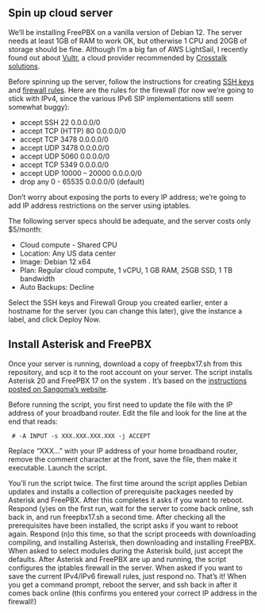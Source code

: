 ## Spin up cloud server
We’ll be installing FreePBX on a vanilla version of Debian 12.  The server needs at least 1GB of RAM to work OK, but otherwise 1 CPU and 20GB of storage should be fine.  Although I’m a big fan of AWS LightSail, I recently found out about [Vultr](https://my.vultr.com/), a cloud provider recommended by [Crosstalk solutions](https://www.crosstalksolutions.com/recommendations/).  

Before spinning up the server, follow the instructions for creating [SSH keys](https://docs.vultr.com/how-do-i-generate-ssh-keys) and [firewall rules](https://docs.vultr.com/vultr-firewall).  Here are the rules for the firewall (for now we’re going to stick with IPv4, since the various IPv6 SIP implementations still seem somewhat buggy):  
+ accept	SSH	22	0.0.0.0/0	
+ accept	TCP (HTTP)	80	0.0.0.0/0	
+ accept	TCP	3478	0.0.0.0/0	
+ accept	UDP	3478	0.0.0.0/0	
+ accept	UDP	5060	0.0.0.0/0	
+ accept	TCP	5349	0.0.0.0/0	
+ accept	UDP	10000 – 20000	0.0.0.0/0	
+ drop	any	0 - 65535	0.0.0.0/0	(default)

Don’t worry about exposing the ports to every IP address; we’re going to add IP address restrictions on the server using iptables.

The following server specs should be adequate, and the server costs only $5/month:
+ Cloud compute - Shared CPU
+ Location: Any US data center
+ Image: Debian 12 x64
+ Plan: Regular cloud compute, 1 vCPU, 1 GB RAM, 25GB SSD, 1 TB bandwidth
+ Auto Backups: Decline

Select the SSH keys and Firewall Group you created earlier, enter a hostname for the server (you can change this later), give the instance a label, and click Deploy Now.

## Install Asterisk and FreePBX
Once your server is running, download a copy of freepbx17.sh from this repository, and scp it to the root account on your server.  The script installs Asterisk 20 and FreePBX 17 on the system .  It’s based on the [instructions posted on Sangoma’s website](https://sangomakb.atlassian.net/wiki/spaces/FP/pages/10682545/How+to+Install+FreePBX+17+on+Debian+12+with+Asterisk+20).  

Before running the script, you first need to update the file with the IP address of your broadband router.  Edit the file and look for the line at the end that reads:
```
 # -A INPUT -s XXX.XXX.XXX.XXX -j ACCEPT
```
Replace “XXX…” with your IP address of your home broadband router, remove the comment character at the front, save the file, then make it executable.  Launch the script.

You’ll run the script twice.  The first time around the script applies Debian updates and installs a collection of prerequisite packages needed by Asterisk and FreePBX.  After this completes it asks if you want to reboot.  Respond (y)es on the first run, wait for the server to come back online, ssh back in, and run freepbx17.sh a second time.  After checking all the prerequisites have been installed, the script asks if you want to reboot again.  Respond (n)o this time, so that the script proceeds with downloading compiling, and installing Asterisk, then downloading and installing FreePBX.  When asked to select modules during the Asterisk build, just accept the defaults.  After Asterisk and FreePBX are up and running, the script configures the iptables firewall in the server.  When asked if you want to save the current IPv4/IPv6 firewall rules, just respond no.  That’s it!  When you get a command prompt, reboot the server, and ssh back in after it comes back online (this confirms you entered your correct IP address in the firewall!)
